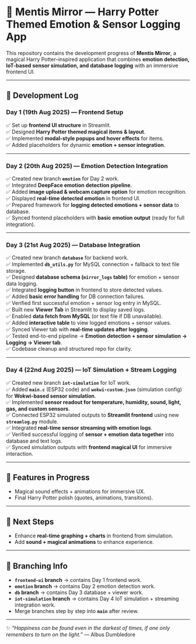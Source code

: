 # 🌟 Mentis Mirror — Harry Potter Themed Emotion & Sensor Logging App  

This repository contains the development progress of **Mentis Mirror**, a magical Harry Potter–inspired application that combines **emotion detection, IoT-based sensor simulation, and database logging** with an immersive frontend UI.  

---

## 📅 Development Log  

### Day 1 (19th Aug 2025) — Frontend Setup  
✅ Set up **frontend UI structure** in Streamlit.  
✅ Designed **Harry Potter themed magical items & layout**.  
✅ Implemented **modal-style popups and hover effects** for items.  
✅ Added placeholders for dynamic **emotion + sensor integration**.  

---

### Day 2 (20th Aug 2025) — Emotion Detection Integration  
✅ Created new branch **`emotion`** for Day 2 work.  
✅ Integrated **DeepFace emotion detection pipeline**.  
✅ Added **image upload & webcam capture option** for emotion recognition.  
✅ Displayed **real-time detected emotion** in frontend UI.  
✅ Prepared framework for **logging detected emotions + sensor data** to database.  
✅ Synced frontend placeholders with **basic emotion output** (ready for full integration).  

---

### Day 3 (21st Aug 2025) — Database Integration  
✅ Created new branch **`database`** for backend work.  
✅ Implemented **`db_utils.py`** for MySQL connection + fallback to text file storage.  
✅ Designed **database schema (`mirror_logs` table)** for emotion + sensor data logging.  
✅ Integrated **logging button** in frontend to store detected values.  
✅ Added **basic error handling** for DB connection failures.  
✅ Verified first successful emotion + sensor log entry in MySQL.    
✅ Built new **Viewer Tab** in Streamlit to display saved logs.  
✅ Enabled **data fetch from MySQL** (or text file if DB unavailable).  
✅ Added **interactive table** to view logged emotions + sensor values.  
✅ Synced Viewer tab with **real-time updates after logging**.  
✅ Tested end-to-end pipeline → **Emotion detection + sensor simulation → Logging → Viewer tab**.  
✅ Codebase cleanup and structured repo for clarity.  

---

### Day 4 (22nd Aug 2025) — IoT Simulation + Stream Logging  
✅ Created new branch **`iot-simulation`** for IoT work.  
✅ Added **`main.c`** (ESP32 code) and **`wokwi-custom.json`** (simulation config) for **Wokwi-based sensor simulation**.  
✅ Implemented **sensor readout for temperature, humidity, sound, light, gas, and custom sensors**.  
✅ Connected ESP32 simulated outputs to **Streamlit frontend** using new **`streamlog.py`** module.  
✅ Integrated **real-time sensor streaming with emotion logs**.  
✅ Verified successful logging of **sensor + emotion data together** into database and text logs.  
✅ Synced simulation outputs with **frontend magical UI** for immersive interaction.  

---

## 🔮 Features in Progress    
- Magical sound effects + animations for immersive UX.  
- Final Harry Potter polish (quotes, animations, transitions).  

---

## 🚀 Next Steps  
- Enhance **real-time graphing + charts** in frontend from simulation.   
- Add **sound + magical animations** to enhance experience.  

---

## 📂 Branching Info  
- **`frontend-ui` branch** → contains Day 1 frontend work.  
- **`emotion` branch** → contains Day 2 emotion detection work.  
- **`db` branch** → contains Day 3 database + viewer work.  
- **`iot-simulation` branch** → contains Day 4 IoT simulation + streaming integration work.  
- Merge branches step by step into **`main`** after review.  

---

✨ _“Happiness can be found even in the darkest of times, if one only remembers to turn on the light.”_ — Albus Dumbledore  
